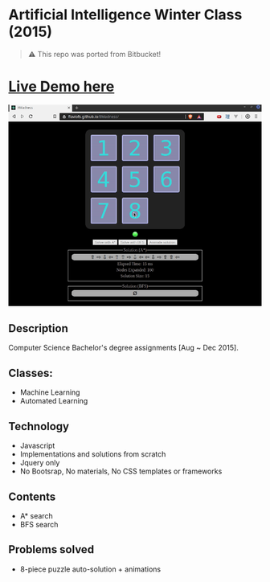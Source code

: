 # Artificial Intelligence Winter Class (2015)

> :warning: This repo was ported from Bitbucket!

# [Live Demo here](https://flaviofs.github.io/8Madness/)
[![Preview image failed to load](assets/preview.gif)](https://flaviofs.github.io/8Madness/)

## Description
Computer Science Bachelor's degree assignments [Aug ~ Dec 2015].

## Classes:
 - Machine Learning
 - Automated Learning

## Technology
 - Javascript
 - Implementations and solutions from scratch
 - Jquery only
 - No Bootsrap, No materials, No CSS templates or frameworks

## Contents
 - A* search
 - BFS search

## Problems solved
 - 8-piece puzzle auto-solution + animations
